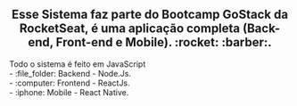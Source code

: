 <h2 align="center">
Esse Sistema faz parte do Bootcamp GoStack da RocketSeat, é uma aplicação completa (Back-end, Front-end e Mobile). :rocket: :barber:.</br>
</h2>
Todo o sistema é feito em JavaScript</br>
- :file_folder: Backend - Node.Js. </br>
- :computer: Frontend - ReactJs.</br>
- :iphone: Mobile - React Native.</br>
